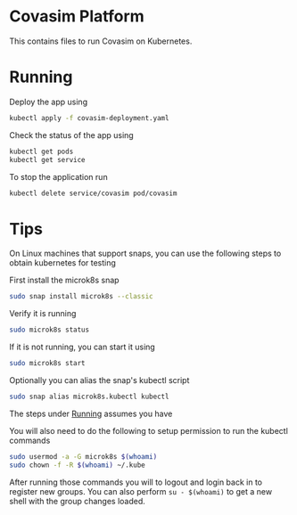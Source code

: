 Covasim Platform
================

This contains files to run Covasim on Kubernetes. 

# Running

Deploy the app using
```bash
kubectl apply -f covasim-deployment.yaml
```

Check the status of the app using
```bash
kubectl get pods
kubectl get service
```

To stop the application run
```bash
kubectl delete service/covasim pod/covasim
```
# Tips

On Linux machines that support snaps, you can use the following steps to obtain kubernetes for testing

First install the microk8s snap

```bash
sudo snap install microk8s --classic
```

Verify it is running

```bash
sudo microk8s status
```

If it is not running, you can start it using
```bash
sudo microk8s start
```

Optionally you can alias the snap's kubectl script
```bash
sudo snap alias microk8s.kubectl kubectl
```

The steps under [Running](#Running) assumes you have

You will also need to do the following to setup permission to run the kubectl commands

```bash
sudo usermod -a -G microk8s $(whoami)
sudo chown -f -R $(whoami) ~/.kube
```

After running those commands you will to logout and login back in to register new groups. You can also perform `su - $(whoami)` to get a new shell with the group changes loaded. 